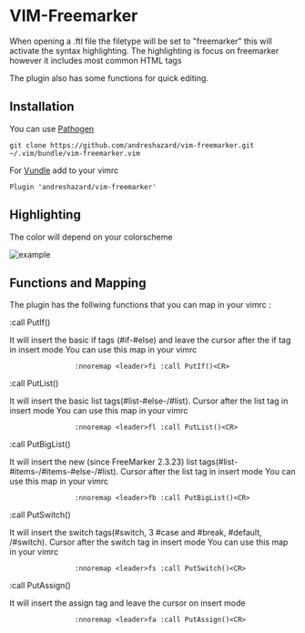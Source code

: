 VIM-Freemarker
==============

When opening a .ftl file the filetype will be set to "freemarker"
this will activate the syntax highlighting.
The highlighting is focus on freemarker however it includes most common HTML tags

The plugin also has some functions for quick editing.

Installation
------------

You can use [Pathogen](https://github.com/tpope/vim-pathogen)
```
git clone https://github.com/andreshazard/vim-freemarker.git
~/.vim/bundle/vim-freemarker.vim
```
For [Vundle](https://github.com/VundleVim/Vundle.vim)
add to your vimrc
```
Plugin 'andreshazard/vim-freemarker'
```

Highlighting
------------

The color will depend on your colorscheme

![example](http://i.imgur.com/NH3sMXd.png?1)

Functions and Mapping
---------------------

The plugin has the follwing functions that you can map in your vimrc :

:call PutIf()

It will insert the basic if tags (#if-#else) and leave the cursor after the if tag
in insert mode
You can use this map in your vimrc

                    :nnoremap <leader>fi :call PutIf()<CR>

:call PutList()

It will insert the basic list tags(#list-#else-/#list). Cursor after the list tag in
insert mode
You can use this map in your vimrc

                    :nnoremap <leader>fl :call PutList()<CR>

:call PutBigList()

It will insert the new (since FreeMarker 2.3.23) list tags(#list-#items-/#items-#else-/#list).
Cursor after the list tag in insert mode
You can use this map in your vimrc

                    :nnoremap <leader>fb :call PutBigList()<CR>

:call PutSwitch()

It will insert the switch tags(#switch, 3 #case and #break, #default, /#switch).
Cursor after the switch tag in insert mode
You can use this map in your vimrc

                    :nnoremap <leader>fs :call PutSwitch()<CR>

:call PutAssign()

It will insert the assign tag and leave the cursor on insert mode

                    :nnoremap <leader>fa :call PutAssign()<CR>

